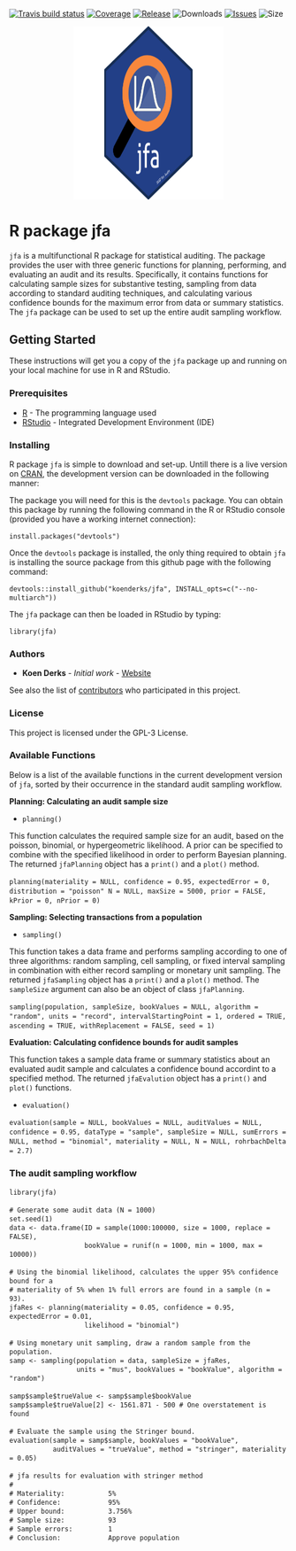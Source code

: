 <!-- badges: start -->
  [![Travis build status](https://travis-ci.org/koenderks/jfa.svg?branch=master)](https://travis-ci.org/koenderks/jfa)
  [![Coverage](https://img.shields.io/codecov/c/github/koenderks/jfa)](https://codecov.io/gh/koenderks/jfa)
  [![Release](https://img.shields.io/github/v/release/koenderks/jfa)](https://github.com/koenderks/jfa/releases)
  ![Downloads](https://img.shields.io/github/downloads/koenderks/jfa/total)
  [![Issues](https://img.shields.io/github/issues/koenderks/jfa)](https://github.com/koenderks/jfa/issues)
  ![Size](https://img.shields.io/github/repo-size/koenderks/jfa)
<!-- badges: end -->

<p align="center">
  <img src="./man/figures/logo/jfaLogo.svg" align="middle" width="271.56" height="313.6">
</p>

# R package jfa

`jfa` is a multifunctional R package for statistical auditing. The package provides the user with three generic functions for planning, 
performing, and evaluating an audit and its results. Specifically, it contains functions for calculating sample sizes for 
substantive testing, sampling from data according to standard auditing techniques, and calculating various confidence bounds 
for the maximum error from data or summary statistics. The `jfa` package can be used to set up the entire audit sampling 
workflow.

## Getting Started

These instructions will get you a copy of the `jfa` package up and running on your 
local machine for use in R and RStudio. 

### Prerequisites

* [R](https://cran.r-project.org/mirrors.html) - The programming language used
* [RStudio](https://www.rstudio.com/products/rstudio/download/) - Integrated Development Environment (IDE)

### Installing

R package `jfa` is simple to download and set-up. Untill there is a live version
on [CRAN](https://cran.r-project.org/), the development version can be downloaded
in the following manner:

The package you will need for this is the `devtools` package. You can obtain this package by running
the following command in the R or RStudio console (provided you have a working internet connection):

```
install.packages("devtools")
```

Once the `devtools` package is installed, the only thing required to obtain `jfa` is 
installing the source package from this github page with the following command:

```
devtools::install_github("koenderks/jfa", INSTALL_opts=c("--no-multiarch"))
```

The `jfa` package can then be loaded in RStudio by typing:
```
library(jfa)
```

### Authors

* **Koen Derks** - *Initial work* - [Website](https://koenderks.com)

See also the list of [contributors](https://github.com/koenderks/auditR/graphs/contributors) who participated in this project.

### License

This project is licensed under the GPL-3 License.

### Available Functions

Below is a list of the available functions in the current development version of `jfa`, sorted by their occurrence in the standard audit sampling workflow.

**Planning: Calculating an audit sample size**

- `planning()`

This function calculates the required sample size for an audit, based on the poisson, binomial, or hypergeometric likelihood. A prior can be specified to combine with the specified likelihood in order to perform Bayesian planning. The returned `jfaPlanning` object has a `print()` and a `plot()` method.

`planning(materiality = NULL, confidence = 0.95, expectedError = 0, distribution = "poisson" N = NULL, maxSize = 5000, prior = FALSE, kPrior = 0, nPrior = 0)`

**Sampling: Selecting transactions from a population**

- `sampling()`

This function takes a data frame and performs sampling according to one of three algorithms: random sampling, cell sampling, or fixed interval sampling in combination with either record sampling or monetary unit sampling. The returned `jfaSampling` object has a `print()` and a `plot()` method. The `sampleSize` argument can also be an object of class `jfaPlanning`.

`sampling(population, sampleSize, bookValues = NULL, algorithm = "random", units = "record", intervalStartingPoint = 1, ordered = TRUE, ascending = TRUE, withReplacement = FALSE, seed = 1)`

**Evaluation: Calculating confidence bounds for audit samples**

This function takes a sample data frame or summary statistics about an evaluated audit sample and calculates a confidence bound accordint to a specified method. The returned `jfaEvalution` object has a `print()` and `plot()` functions.

- `evaluation()`

`evaluation(sample = NULL, bookValues = NULL, auditValues = NULL, confidence = 0.95, dataType = "sample", sampleSize = NULL, sumErrors = NULL, method = "binomial", materiality = NULL, N = NULL, rohrbachDelta = 2.7)`

### The audit sampling workflow

```
library(jfa)

# Generate some audit data (N = 1000)
set.seed(1)
data <- data.frame(ID = sample(1000:100000, size = 1000, replace = FALSE), 
                   bookValue = runif(n = 1000, min = 1000, max = 10000))

# Using the binomial likelihood, calculates the upper 95% confidence bound for a 
# materiality of 5% when 1% full errors are found in a sample (n = 93).
jfaRes <- planning(materiality = 0.05, confidence = 0.95, expectedError = 0.01, 
                   likelihood = "binomial")

# Using monetary unit sampling, draw a random sample from the population.
samp <- sampling(population = data, sampleSize = jfaRes, 
                 units = "mus", bookValues = "bookValue", algorithm = "random")

samp$sample$trueValue <- samp$sample$bookValue
samp$sample$trueValue[2] <- 1561.871 - 500 # One overstatement is found

# Evaluate the sample using the Stringer bound.
evaluation(sample = samp$sample, bookValues = "bookValue", 
           auditValues = "trueValue", method = "stringer", materiality = 0.05)

# jfa results for evaluation with stringer method
#   
# Materiality:           5% 
# Confidence:            95% 
# Upper bound:           3.756% 
# Sample size:           93 
# Sample errors:         1 
# Conclusion:            Approve population
```
